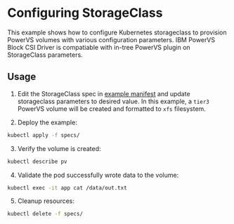 # Configuring StorageClass
This example shows how to configure Kubernetes storageclass to provision PowerVS volumes with various configuration parameters. IBM PowerVS Block CSI Driver is compatiable with in-tree PowerVS plugin on StorageClass parameters. 

## Usage
1. Edit the StorageClass spec in [example manifest](./specs/example.yaml) and update storageclass parameters to desired value. In this example, a `tier3` PowerVS volume will be created and formatted to `xfs` filesystem.

2. Deploy the example:
```sh
kubectl apply -f specs/
```

3. Verify the volume is created:
```sh
kubectl describe pv
```

4. Validate the pod successfully wrote data to the volume:
```sh
kubectl exec -it app cat /data/out.txt
```

5. Cleanup resources:
```sh
kubectl delete -f specs/
```